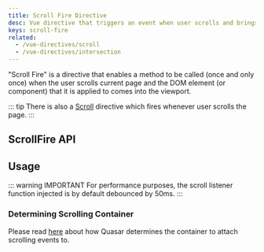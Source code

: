 ```yaml
---
title: Scroll Fire Directive
desc: Vue directive that triggers an event when user scrolls and brings a component into view.
keys: scroll-fire
related:
  - /vue-directives/scroll
  - /vue-directives/intersection
---
```


"Scroll Fire" is a directive that enables a method to be called (once and only once) when the user scrolls current page and the DOM element (or component) that it is applied to comes into the viewport.

::: tip
There is also a [Scroll](/vue-directives/scroll) directive which fires whenever user scrolls the page.
:::

## ScrollFire API

<doc-api file="ScrollFire" />

## Usage

<doc-example title="Basic" file="ScrollFire/Basic" scrollable />

::: warning IMPORTANT
For performance purposes, the scroll listener function injected is by default debounced by 50ms.
:::

### Determining Scrolling Container
Please read [here](/vue-components/scroll-observer#determining-scrolling-container) about how Quasar determines the container to attach scrolling events to.

